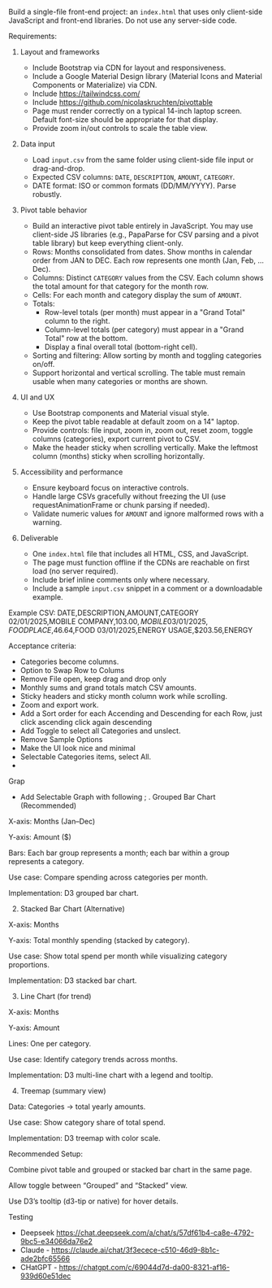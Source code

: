 Build a single-file front-end project: an `index.html` that uses only client-side JavaScript and front-end libraries. Do not use any server-side code.

Requirements:
1. Layout and frameworks
   - Include Bootstrap via CDN for layout and responsiveness.
   - Include a Google Material Design library (Material Icons and Material Components or Materialize) via CDN.
   - Include https://tailwindcss.com/
   - Include https://github.com/nicolaskruchten/pivottable
   - Page must render correctly on a typical 14-inch laptop screen. Default font-size should be appropriate for that display.
   - Provide zoom in/out controls to scale the table view.

2. Data input
   - Load `input.csv` from the same folder using client-side file input or drag-and-drop.
   - Expected CSV columns: `DATE`, `DESCRIPTION`, `AMOUNT`, `CATEGORY`.
   - DATE format: ISO or common formats (DD/MM/YYYY). Parse robustly.

3. Pivot table behavior
   - Build an interactive pivot table entirely in JavaScript. You may use client-side JS libraries (e.g., PapaParse for CSV parsing and a pivot table library) but keep everything client-only.
   - Rows: Months consolidated from dates. Show months in calendar order from JAN to DEC. Each row represents one month (Jan, Feb, ... Dec).
   - Columns: Distinct `CATEGORY` values from the CSV. Each column shows the total amount for that category for the month row.
   - Cells: For each month and category display the sum of `AMOUNT`.
   - Totals:
     - Row-level totals (per month) must appear in a "Grand Total" column to the right.
     - Column-level totals (per category) must appear in a "Grand Total" row at the bottom.
     - Display a final overall total (bottom-right cell).
   - Sorting and filtering: Allow sorting by month and toggling categories on/off.
   - Support horizontal and vertical scrolling. The table must remain usable when many categories or months are shown.

4. UI and UX
   - Use Bootstrap components and Material visual style.
   - Keep the pivot table readable at default zoom on a 14" laptop.
   - Provide controls: file input, zoom in, zoom out, reset zoom, toggle columns (categories), export current pivot to CSV.
   - Make the header sticky when scrolling vertically. Make the leftmost column (months) sticky when scrolling horizontally.

5. Accessibility and performance
   - Ensure keyboard focus on interactive controls.
   - Handle large CSVs gracefully without freezing the UI (use requestAnimationFrame or chunk parsing if needed).
   - Validate numeric values for `AMOUNT` and ignore malformed rows with a warning.

6. Deliverable
   - One `index.html` file that includes all HTML, CSS, and JavaScript.
   - The page must function offline if the CDNs are reachable on first load (no server required).
   - Include brief inline comments only where necessary.
   - Include a sample `input.csv` snippet in a comment or a downloadable example.

Example CSV:
DATE,DESCRIPTION,AMOUNT,CATEGORY
02/01/2025,MOBILE COMPANY,$103.00,MOBILE
03/01/2025,FOOD PLACE,$46.64,FOOD
03/01/2025,ENERGY USAGE,$203.56,ENERGY


Acceptance criteria:

- Categories become columns.
- Option to Swap Row to Colums
- Remove File open, keep drag and drop only
- Monthly sums and grand totals match CSV amounts.
- Sticky headers and sticky month column work while scrolling.
- Zoom and export work.
- Add a Sort order for each Accending and Descending for each Row, just click ascending click again descending
- Add Toggle to select all Categories and unslect.
- Remove Sample Options
- Make the UI look nice and minimal
- Selectable Categories items, select All.
- 
Grap
- Add Selectable Graph with following ; 
. Grouped Bar Chart (Recommended)

X-axis: Months (Jan–Dec)

Y-axis: Amount ($)

Bars: Each bar group represents a month; each bar within a group represents a category.

Use case: Compare spending across categories per month.

Implementation: D3 grouped bar chart.

2. Stacked Bar Chart (Alternative)

X-axis: Months

Y-axis: Total monthly spending (stacked by category).

Use case: Show total spend per month while visualizing category proportions.

Implementation: D3 stacked bar chart.

3. Line Chart (for trend)

X-axis: Months

Y-axis: Amount

Lines: One per category.

Use case: Identify category trends across months.

Implementation: D3 multi-line chart with a legend and tooltip.

4. Treemap (summary view)

Data: Categories → total yearly amounts.

Use case: Show category share of total spend.

Implementation: D3 treemap with color scale.

Recommended Setup:

Combine pivot table and grouped or stacked bar chart in the same page.

Allow toggle between “Grouped” and “Stacked” view.

Use D3’s tooltip (d3-tip or native) for hover details.


Testing

- Deepseek https://chat.deepseek.com/a/chat/s/57df61b4-ca8e-4792-9bc5-e34066da76e2
- Claude - https://claude.ai/chat/3f3ecece-c510-46d9-8b1c-ade2bfc65566
- CHatGPT - https://chatgpt.com/c/69044d7d-da00-8321-af16-939d60e51dec

